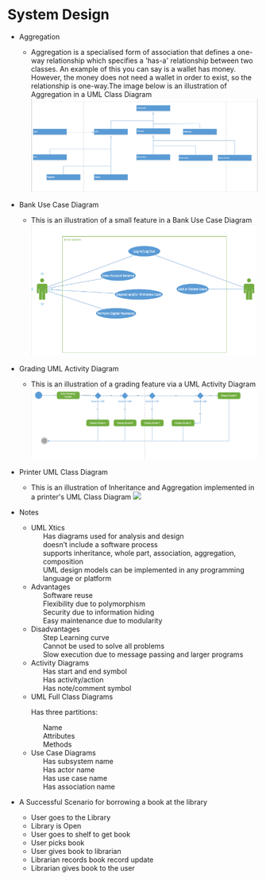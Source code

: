 # System Design

* Aggregation
    * Aggregation is a specialised form of association that defines a one-way relationship which specifies a 'has-a' relationship between two classes. An example of this you can say is a wallet has money. However, the money does not need a wallet in order to exist, so the relationship is one-way.The image below is an illustration of Aggregation in a UML Class Diagram
        <img src="assets/AggregationUMLClassDiagram.png">
* Bank Use Case Diagram
    * This is an illustration of a small feature in a Bank Use Case Diagram
        <img src="assets/BankUseCaseDiagram.png">
* Grading UML Activity Diagram
    * This is an illustration of a grading feature via a UML Activity Diagram
        <img src="assets/GradingUMLActivityDiagram.png">
* Printer UML Class Diagram
    * This is an illustration of Inheritance and Aggregation implemented in a printer's UML Class Diagram
        <img src="assets/PrinterUMLClassDiagram">
* Notes
    * UML Xtics
        <ul>Has diagrams used for analysis and design</ul>
        <ul>doesn’t include a software process</ul>
        <ul>supports inheritance, whole part, association, aggregation, composition</ul>
        <ul>UML design models can be implemented in any programming language or platform</ul>
    * Advantages
        <ul>Software reuse</ul>
        <ul>Flexibility due to polymorphism</ul>
        <ul>Security due to information hiding</ul>
        <ul>Easy maintenance due to modularity</ul>
    * Disadvantages
        <ul>Step Learning curve</ul>
        <ul>Cannot be used to solve all problems</ul>
        <ul>Slow execution due to message passing and larger programs</ul>
    * Activity Diagrams
        <ul>Has start and end symbol</ul>
        <ul>Has activity/action</ul>
        <ul>Has note/comment symbol</ul>
    * UML Full Class Diagrams
        <p>Has three partitions:</p>
            <ul>Name</ul>
            <ul>Attributes</ul>
            <ul>Methods</ul>
    * Use Case Diagrams
        <ul>Has subsystem name</ul>
        <ul>Has actor name</ul>
        <ul>Has use case name</ul>
        <ul>Has association name</ul>

* A Successful Scenario for borrowing a book at the library
    * User goes to the Library
    * Library is Open
    * User goes to shelf to get book
    * User picks book
    * User gives book to librarian
    * Librarian records book record update
    * Librarian gives book to the user